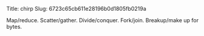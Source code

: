 Title: chirp
Slug: 6723c65cb611e28196b0d1805fb0219a

Map/reduce. Scatter/gather. Divide/conquer. Fork/join. Breakup/make up for bytes.
